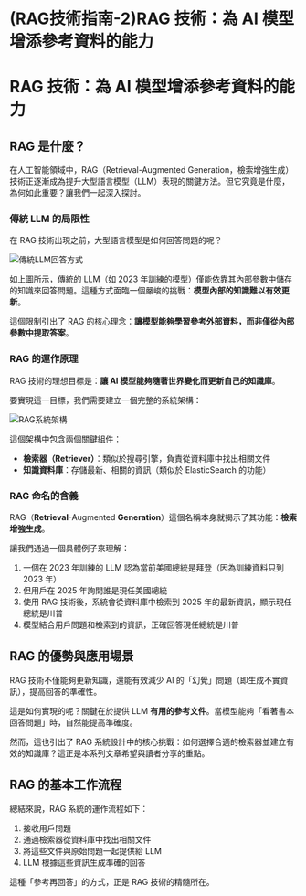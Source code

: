 # (RAG技術指南-2)RAG 技術：為 AI 模型增添參考資料的能力


# RAG 技術：為 AI 模型增添參考資料的能力

## RAG 是什麼？

在人工智能領域中，RAG（Retrieval-Augmented Generation，檢索增強生成）技術正逐漸成為提升大型語言模型（LLM）表現的關鍵方法。但它究竟是什麼，為何如此重要？讓我們一起深入探討。

### 傳統 LLM 的局限性

在 RAG 技術出現之前，大型語言模型是如何回答問題的呢？

![傳統LLM回答方式](https://imgur.com/uRbbqLF.png)

如上圖所示，傳統的 LLM（如 2023 年訓練的模型）僅能依靠其內部參數中儲存的知識來回答問題。這種方式面臨一個嚴峻的挑戰：**模型內部的知識難以有效更新**。

這個限制引出了 RAG 的核心理念：**讓模型能夠學習參考外部資料，而非僅從內部參數中提取答案**。

### RAG 的運作原理

RAG 技術的理想目標是：**讓 AI 模型能夠隨著世界變化而更新自己的知識庫**。

要實現這一目標，我們需要建立一個完整的系統架構：

![RAG系統架構](https://imgur.com/uHuHqlJ.png)

這個架構中包含兩個關鍵組件：
- **檢索器（Retriever）**：類似於搜尋引擎，負責從資料庫中找出相關文件
- **知識資料庫**：存儲最新、相關的資訊（類似於 ElasticSearch 的功能）

### RAG 命名的含義

RAG（**Retrieval**-Augmented **Generation**）這個名稱本身就揭示了其功能：**檢索增強生成**。

讓我們通過一個具體例子來理解：
1. 一個在 2023 年訓練的 LLM 認為當前美國總統是拜登（因為訓練資料只到 2023 年）
2. 但用戶在 2025 年詢問誰是現任美國總統
3. 使用 RAG 技術後，系統會從資料庫中檢索到 2025 年的最新資訊，顯示現任總統是川普
4. 模型結合用戶問題和檢索到的資訊，正確回答現任總統是川普

## RAG 的優勢與應用場景

RAG 技術不僅能夠更新知識，還能有效減少 AI 的「幻覺」問題（即生成不實資訊），提高回答的準確性。

這是如何實現的呢？關鍵在於提供 LLM **有用的參考文件**。當模型能夠「看著書本回答問題」時，自然能提高準確度。

然而，這也引出了 RAG 系統設計中的核心挑戰：如何選擇合適的檢索器並建立有效的知識庫？這正是本系列文章希望與讀者分享的重點。

## RAG 的基本工作流程

總結來說，RAG 系統的運作流程如下：
1. 接收用戶問題
2. 通過檢索器從資料庫中找出相關文件
3. 將這些文件與原始問題一起提供給 LLM
4. LLM 根據這些資訊生成準確的回答

這種「參考再回答」的方式，正是 RAG 技術的精髓所在。

